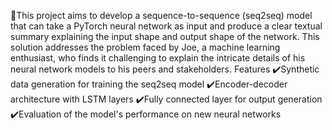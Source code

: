 📌This project aims to develop a sequence-to-sequence (seq2seq) model that can take a PyTorch neural network as input and produce a clear textual summary explaining the input shape and output shape of the network. This solution addresses the problem faced by Joe, a machine learning enthusiast, who finds it challenging to explain the intricate details of his neural network models to his peers and stakeholders.
Features
✔️Synthetic data generation for training the seq2seq model
✔️Encoder-decoder architecture with LSTM layers
✔️Fully connected layer for output generation
✔️Evaluation of the model's performance on new neural networks
